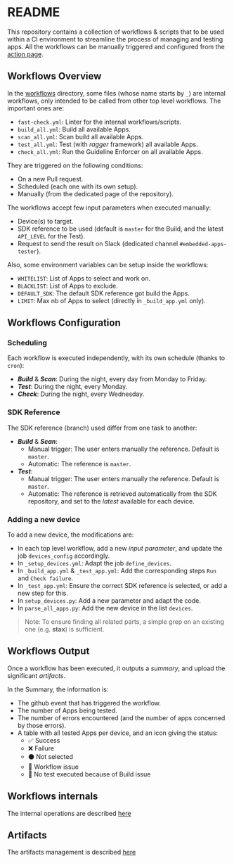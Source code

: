 # README

This repository contains a collection of workflows & scripts that to be used within a CI environment
to streamline the process of managing and testing apps.
All the workflows can be manually triggered and configured from the [action page](https://github.com/LedgerHQ/ledger-app-tester/actions).

## Workflows Overview

In the [workflows](.github/workflows) directory, some files (whose name starts by `_`)
are internal workflows, only intended to be called from other top level workflows.
The important ones are:

- `fast-check.yml`: Linter for the internal workflows/scripts.
- `build_all.yml`: Build all available Apps.
- `scan_all.yml`: Scan build all available Apps.
- `test_all.yml`: Test (with _ragger_ framework) all available Apps.
- `check_all.yml`: Run the Guideline Enforcer on all available Apps.

They are triggered on the following conditions:

- On a new Pull request.
- Scheduled (each one with its own setup).
- Manually (from the dedicated page of the repository).

The workflows accept few input parameters when executed manually:

- Device(s) to target.
- SDK reference to be used (default is `master` for the Build, and the latest `API_LEVEL` for the Test).
- Request to send the result on Slack (dedicated channel `#embedded-apps-tester`).

Also, some environment variables can be setup inside the workflows:

- `WHITELIST`: List of Apps to select and work on.
- `BLACKLIST`: List of Apps to exclude.
- `DEFAULT_SDK`: The default SDK reference got build the Apps.
- `LIMIT`: Max nb of Apps to select (directly in `_build_app.yml` only).

## Workflows Configuration

### Scheduling

Each workflow is executed independently, with its own schedule (thanks to `cron`):

- ___Build___ & ___Scan___: During the night, every day from Monday to Friday.
- ___Test___: During the night, every Monday.
- ___Check___: During the night, every Wednesday.

### SDK Reference

The SDK reference (branch) used differ from one task to another:

- ___Build___ & ___Scan___:
  - Manual trigger: The user enters manually the reference. Default is `master`.
  - Automatic: The reference is `master`.
- ___Test___:
  - Manual trigger: The user enters manually the reference. Default is `master`.
  - Automatic: The reference is retrieved automatically from the SDK repository,
    and set to the _latest_ available for each device.

### Adding a new device

To add a new device, the modifications are:

- In each top level workflow, add a new _input parameter_, and update the job `devices_config` accordingly.
- In `_setup_devices.yml`: Adapt the job `define_devices`.
- In `_build_app.yml` & `_test_app.yml`: Add the corresponding steps `Run` and `Check failure`.
- In `_test_app.yml`: Ensure the correct SDK reference is selected, or add a new step for this.
- In `setup_devices.py`: Add a new parameter and adapt the code.
- In `parse_all_apps.py`: Add the new device in the list `devices`.

> Note: To ensure finding all related parts, a simple grep on an existing one (e.g. __stax__) is sufficient.

## Workflows Output

Once a workflow has been executed, it outputs a _summary_, and upload the significant _artifacts_.

In the Summary, the information is:

- The github event that has triggered the workflow.
- The number of Apps being tested.
- The number of errors encountered (and the number of apps concerned by those errors).
- A table with all tested Apps per device, and an icon giving the status:
  - ✅ Success
  - ❌ Failure
  - ⚫ Not selected
  - 🚧 Workflow issue
  - 🚫 No test executed because of Build issue

## Workflows internals

The internal operations are described [here](doc/internals.md)

## Artifacts

The artifacts management is described [here](doc/artifacts.md)
